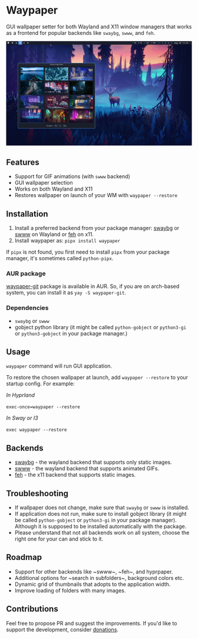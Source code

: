# Waypaper

GUI wallpaper setter for both Wayland and X11 window managers that works as a frontend for popular backends like `swaybg`, `swww`, and `feh`.

![screenshot](screenshot.jpg)

## Features

- Support for GIF animations (with `swww` backend)
- GUI wallpaper selection
- Works on both Wayland and X11
- Restores wallpaper on launch of your WM with `waypaper --restore`
  
## Installation

1) Install a preferred backend from your package manager: [swaybg](https://github.com/swaywm/swaybg) or [swww](https://github.com/Horus645/swww) on Wayland or [feh](https://github.com/derf/feh) on x11.
2) Install waypaper as: `pipx install waypaper`

If `pipx` is not found, you first need to install `pipx` from your package manager, it's sometimes called `python-pipx`.

### AUR package

[waypaper-git](https://aur.archlinux.org/packages/waypaper-git) package is available in AUR. So, if you are on arch-based system, you can install it as `yay -S waypaper-git`.

### Dependencies

- `swaybg` or `swww`
- gobject python library (it might be called `python-gobject` or `python3-gi` or `python3-gobject` in your package manager.)

## Usage

`waypaper` command will run GUI application.

To restore the chosen wallpaper at launch, add `waypaper --restore` to your startup config. For example:

*In Hyprland*

`exec-once=waypaper --restore`

*In Sway or I3*

`exec waypaper --restore`

## Backends

- [swaybg](https://github.com/swaywm/swaybg) - the wayland backend that supports only static images.
- [swww](https://github.com/Horus645/swww) - the wayland backend that supports animated GIFs.
- [feh](https://github.com/derf/feh) - the x11 backend that supports static images.

## Troubleshooting

- If wallpaper does not change, make sure that `swaybg` or `swww` is installed.
- If application does not run, make sure to install gobject library (it might be called `python-gobject` or `python3-gi` in your package manager). Although it is supposed to be installed automatically with the package.
- Please understand that not all backends work on all system, choose the right one for your can and stick to it.

## Roadmap

- Support for other backends like ~swww~, ~feh~, and hyprpaper.
- Additional options for ~search in subfolders~, background colors etc.
- Dynamic grid of thumbnails that adopts to the application width.
- Improve loading of folders with many images.

## Contributions

Feel free to propose PR and suggest the improvements.
If you'd like to support the development, consider [donations](https://www.buymeacoffee.com/angryprofessor).
